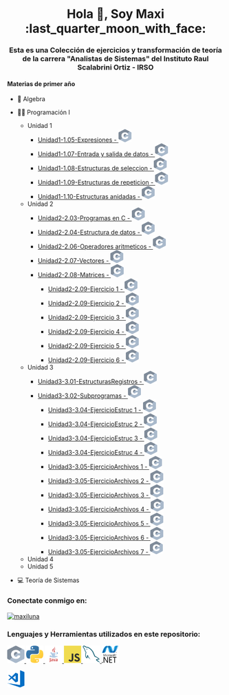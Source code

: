 <h1 align="center">Hola 👋, Soy Maxi :last_quarter_moon_with_face:</h1>
<h3 align="center">Esta es una Colección de ejercicios y transformación de teoría de la carrera "Analistas de Sistemas" del Instituto Raul Scalabrini Ortiz - IRSO</h3>

<h4 align="left">Materias de primer año</h4>

- :1234: Algebra 

- 👨‍💻 Programación I
  - Unidad 1
    - [Unidad1-1.05-Expresiones - <img src="https://github.com/maxiluna/maxiluna/blob/main/c-logo.svg" alt="c" width="30" height="30"/>](../main/01-programacion1/Unidad1-1.05-Expresiones.c)
    - [Unidad1-1.07-Entrada y salida de datos - <img src="https://github.com/maxiluna/maxiluna/blob/main/c-logo.svg" alt="c" width="30" height="30"/>](../main/01-programacion1/Unidad1-1.07-Entrada%20y%20salida%20de%20datos.c)
    - [Unidad1-1.08-Estructuras de seleccion - <img src="https://github.com/maxiluna/maxiluna/blob/main/c-logo.svg" alt="c" width="30" height="30"/>](../main/01-programacion1/Unidad1-1.08-Estructuras%20de%20seleccion.c)
    - [Unidad1-1.09-Estructuras de repeticion - <img src="https://github.com/maxiluna/maxiluna/blob/main/c-logo.svg" alt="c" width="30" height="30"/>](../main/01-programacion1/Unidad1-1.09-Estructuras%20de%20repeticion.c)
    - [Unidad1-1.10-Estructuras anidadas - <img src="https://github.com/maxiluna/maxiluna/blob/main/c-logo.svg" alt="c" width="30" height="30"/>](../main/01-programacion1/Unidad1-1.10-Estructuras%20anidadas.c)
  - Unidad 2
    - [Unidad2-2.03-Programas en C - <img src="https://github.com/maxiluna/maxiluna/blob/main/c-logo.svg" alt="c" width="30" height="30"/>](../main/01-programacion1/Unidad2-2.03-ProgramasenC.c)
    - [Unidad2-2.04-Estructura de datos - <img src="https://github.com/maxiluna/maxiluna/blob/main/c-logo.svg" alt="c" width="30" height="30"/>](../main/01-programacion1/Unidad2-2.04-EstructurasDeDatos.c)
    - [Unidad2-2.06-Operadores aritmeticos - <img src="https://github.com/maxiluna/maxiluna/blob/main/c-logo.svg" alt="c" width="30" height="30"/>](../main/01-programacion1/Unidad2-2.06-OperadoresAritmeticos.c)
    - [Unidad2-2.07-Vectores - <img src="https://github.com/maxiluna/maxiluna/blob/main/c-logo.svg" alt="c" width="30" height="30"/>](../main/01-programacion1/Unidad2-2.07-Vectores.c)
    - [Unidad2-2.08-Matrices - <img src="https://github.com/maxiluna/maxiluna/blob/main/c-logo.svg" alt="c" width="30" height="30"/>](../main/01-programacion1/Unidad2-2.08-Matrices.c)
      - [Unidad2-2.09-Ejercicio 1 - <img src="https://github.com/maxiluna/maxiluna/blob/main/c-logo.svg" alt="c" width="30" height="30"/>](../main/01-programacion1/Unidad2-2.09-Ejercicio%201.c)
      - [Unidad2-2.09-Ejercicio 2 - <img src="https://github.com/maxiluna/maxiluna/blob/main/c-logo.svg" alt="c" width="30" height="30"/>](../main/01-programacion1/Unidad2-2.09-Ejercicio%202.c)
      - [Unidad2-2.09-Ejercicio 3 - <img src="https://github.com/maxiluna/maxiluna/blob/main/c-logo.svg" alt="c" width="30" height="30"/>](../main/01-programacion1/Unidad2-2.09-Ejercicio%203.c)
      - [Unidad2-2.09-Ejercicio 4 - <img src="https://github.com/maxiluna/maxiluna/blob/main/c-logo.svg" alt="c" width="30" height="30"/>](../main/01-programacion1/Unidad2-2.09-Ejercicio%204.c)
      - [Unidad2-2.09-Ejercicio 5 - <img src="https://github.com/maxiluna/maxiluna/blob/main/c-logo.svg" alt="c" width="30" height="30"/>](../main/01-programacion1/Unidad2-2.09-Ejercicio%205.c)
      - [Unidad2-2.09-Ejercicio 6 - <img src="https://github.com/maxiluna/maxiluna/blob/main/c-logo.svg" alt="c" width="30" height="30"/>](../main/01-programacion1/Unidad2-2.09-Ejercicio%206.c)
  - Unidad 3
      - [Unidad3-3.01-EstructurasRegistros - <img src="https://github.com/maxiluna/maxiluna/blob/main/c-logo.svg" alt="c" width="30" height="30"/>](../main/01-programacion1/Unidad3-3.01-EstructurasRegistros.c)
      - [Unidad3-3.02-Subprogramas - <img src="https://github.com/maxiluna/maxiluna/blob/main/c-logo.svg" alt="c" width="30" height="30"/>](../main/01-programacion1/Unidad3-3.02-Subprogramas.c)
        - [Unidad3-3.04-EjercicioEstruc 1 - <img src="https://github.com/maxiluna/maxiluna/blob/main/c-logo.svg" alt="c" width="30" height="30"/>](../main/01-programacion1/Unidad3-3.04-EjercicioEstruc%201.c)
        - [Unidad3-3.04-EjercicioEstruc 2 - <img src="https://github.com/maxiluna/maxiluna/blob/main/c-logo.svg" alt="c" width="30" height="30"/>](../main/01-programacion1/Unidad3-3.04-EjercicioEstruc%202.c)
        - [Unidad3-3.04-EjercicioEstruc 3 - <img src="https://github.com/maxiluna/maxiluna/blob/main/c-logo.svg" alt="c" width="30" height="30"/>](../main/01-programacion1/Unidad3-3.04-EjercicioEstruc%203.c)
        - [Unidad3-3.04-EjercicioEstruc 4 - <img src="https://github.com/maxiluna/maxiluna/blob/main/c-logo.svg" alt="c" width="30" height="30"/>](../main/01-programacion1/Unidad3-3.04-EjercicioEstruc%204.c)
        - [Unidad3-3.05-EjercicioArchivos 1 - <img src="https://github.com/maxiluna/maxiluna/blob/main/c-logo.svg" alt="c" width="30" height="30"/>](../main/01-programacion1/Unidad3-3.05-EjercicioArchivos%201.c)
        - [Unidad3-3.05-EjercicioArchivos 2 - <img src="https://github.com/maxiluna/maxiluna/blob/main/c-logo.svg" alt="c" width="30" height="30"/>](../main/01-programacion1/Unidad3-3.05-EjercicioArchivos%202.c)
        - [Unidad3-3.05-EjercicioArchivos 3 - <img src="https://github.com/maxiluna/maxiluna/blob/main/c-logo.svg" alt="c" width="30" height="30"/>](../main/01-programacion1/Unidad3-3.05-EjercicioArchivos%203.c)
        - [Unidad3-3.05-EjercicioArchivos 4 - <img src="https://github.com/maxiluna/maxiluna/blob/main/c-logo.svg" alt="c" width="30" height="30"/>](../main/01-programacion1/Unidad3-3.05-EjercicioArchivos%204.c)
        - [Unidad3-3.05-EjercicioArchivos 5 - <img src="https://github.com/maxiluna/maxiluna/blob/main/c-logo.svg" alt="c" width="30" height="30"/>](../main/01-programacion1/Unidad3-3.05-EjercicioArchivos%205.c)
        - [Unidad3-3.05-EjercicioArchivos 6 - <img src="https://github.com/maxiluna/maxiluna/blob/main/c-logo.svg" alt="c" width="30" height="30"/>](../main/01-programacion1/Unidad3-3.05-EjercicioArchivos%206.c)
        - [Unidad3-3.05-EjercicioArchivos 7 - <img src="https://github.com/maxiluna/maxiluna/blob/main/c-logo.svg" alt="c" width="30" height="30"/>](../main/01-programacion1/Unidad3-3.05-EjercicioArchivos%207.c)
  - Unidad 4
  - Unidad 5


- :computer: Teoría de Sistemas




<h3 align="left">Conectate conmigo en:</h3>
<p align="left">
<a href="https://linkedin.com/in/maxiluna" target="blank"><img align="center" src="https://raw.githubusercontent.com/rahuldkjain/github-profile-readme-generator/master/src/images/icons/Social/linked-in-alt.svg" alt="maxiluna" height="30" width="40" /></a>
</p>
<h3 align="left">Lenguajes y Herramientas utilizados en este repositorio:</h3>
<p align="left">
   <a href="https://www.cprogramming.com/" target="_blank"> <img src="https://github.com/maxiluna/maxiluna/blob/main/c-logo.svg" alt="c" width="40" height="40"/> </a> 
   <a href="https://www.python.org" target="_blank"> <img src="https://github.com/maxiluna/maxiluna/blob/main/python-logo.svg" alt="python" width="40" height="40"/> </a> 
   <a href="https://www.oracle.com/ar/java/technologies/javase/javase-jdk8-downloads.html" target="_blank"> <img src="https://github.com/maxiluna/maxiluna/blob/main/java-logo.svg" alt="python" width="40" height="40"/> </a> 
   <a href="https://developer.mozilla.org/es/docs/Learn/JavaScript/First_steps/What_is_JavaScript" target="_blank"> <img src="https://github.com/maxiluna/maxiluna/blob/main/javascript-logo.svg" alt="python" width="40" height="40"/> </a> 
   <a href="https://www.mysql.com" target="_blank"> <img src="https://github.com/maxiluna/maxiluna/blob/main/mysql-logo.svg" alt="python" width="40" height="40"/> </a> 
   <a href="https://www.microsoft.com/es-ar/download/details.aspx?id=30653" target="_blank"> <img src="https://github.com/maxiluna/maxiluna/blob/main/net-logo.svg" alt="net" width="40" height="40"/> </a>
   
   <a href="https://visualstudio.microsoft.com" target="_blank"> <img src="https://github.com/maxiluna/maxiluna/blob/main/visual-studio-code.svg" alt="visualstudio" width="40" height="40"/> </a>
</p>
